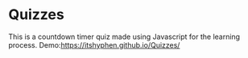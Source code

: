 # Quizzes
This is a countdown timer quiz made using Javascript for the learning process.
Demo:https://itshyphen.github.io/Quizzes/

